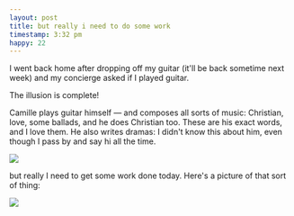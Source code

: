```yaml
---
layout: post
title: but really i need to do some work
timestamp: 3:32 pm
happy: 22
---
```


I went back home after dropping off my guitar (it'll be back sometime next week) and my concierge asked if I played guitar.

The illusion is complete!

Camille plays guitar himself — and composes all sorts of music: Christian, love, some ballads, and he does Christian too. These are his exact words, and I love them. He also writes dramas: I didn't know this about him, even though I pass by and say hi all the time.

![](http://blog.jordan.matelsky.com/photo-journal/images/IMG_0130.JPG)

but really I need to get some work done today. Here's a picture of that sort of thing:

![](http://blog.jordan.matelsky.com/photo-journal/images/IMG_0131.JPG)
